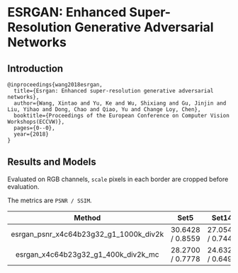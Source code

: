 # ESRGAN: Enhanced Super-Resolution Generative Adversarial Networks

## Introduction

```
@inproceedings{wang2018esrgan,
  title={Esrgan: Enhanced super-resolution generative adversarial networks},
  author={Wang, Xintao and Yu, Ke and Wu, Shixiang and Gu, Jinjin and Liu, Yihao and Dong, Chao and Qiao, Yu and Change Loy, Chen},
  booktitle={Proceedings of the European Conference on Computer Vision Workshops(ECCVW)},
  pages={0--0},
  year={2018}
}
```

## Results and Models

Evaluated on RGB channels, `scale` pixels in each border are cropped before evaluation.

The metrics are `PSNR / SSIM`.

|   Method   |  Set5  | Set14 | DIV2K | Download |
|:----------:|:----:|:-----:|:----:|:--------:|
| esrgan_psnr_x4c64b23g32_g1_1000k_div2k | 30.6428 / 0.8559 | 27.0543 / 0.7447 |  29.3354 / 0.8263 | [model](TODO) &#124; [log](TODO) |
| esrgan_x4c64b23g32_g1_400k_div2k_mc | 28.2700 /  0.7778 | 24.6328 / 0.6491 | 26.6531 / 0.7340 | [model](TODO) &#124; [log](TODO) |
